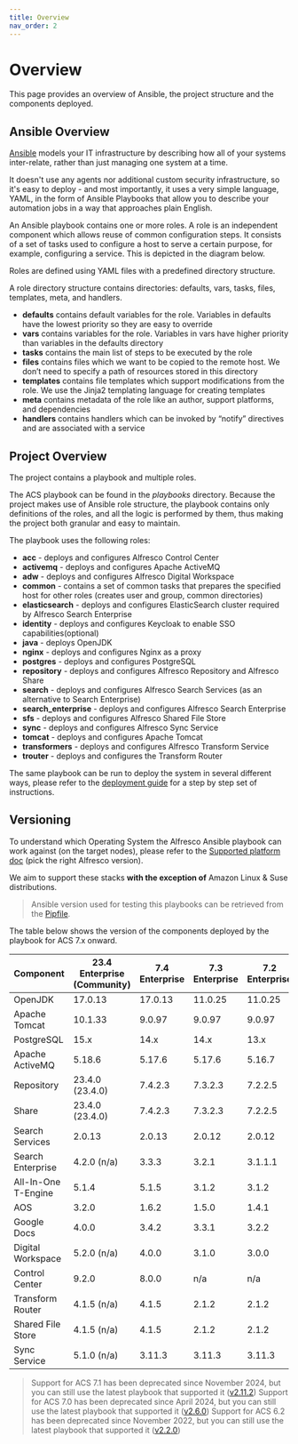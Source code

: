 ```yaml
---
title: Overview
nav_order: 2
---
```


# Overview

This page provides an overview of Ansible, the project structure and the components deployed.

## Ansible Overview

[Ansible](https://www.ansible.com/overview/how-ansible-works) models your IT
infrastructure by describing how all of your systems inter-relate, rather than
just managing one system at a time.

It doesn't use any agents nor additional custom security infrastructure, so it's
easy to deploy - and most importantly, it uses a very simple language, YAML, in
the form of Ansible Playbooks that allow you to describe your automation jobs in
a way that approaches plain English.

An Ansible playbook contains one or more roles. A role is an independent
component which allows reuse of common configuration steps. It consists of a set
of tasks used to configure a host to serve a certain purpose, for example,
configuring a service. This is depicted in the diagram below.

Roles are defined using YAML files with a predefined directory structure.

A role directory structure contains directories: defaults, vars, tasks, files,
templates, meta, and handlers.

* **defaults** contains default variables for the role. Variables in defaults
  have the lowest priority so they are easy to override
* **vars** contains variables for the role. Variables in vars have higher priority than variables in the defaults directory
* **tasks** contains the main list of steps to be executed by the role
* **files** contains files which we want to be copied to the remote host. We don’t need to specify a path of resources stored in this directory
* **templates** contains file templates which support modifications from the role. We use the Jinja2 templating language for creating templates
* **meta** contains metadata of the role like an author, support platforms, and dependencies
* **handlers** contains handlers which can be invoked by “notify” directives and are associated with a service

## Project Overview

The project contains a playbook and multiple roles.

The ACS playbook can be found in the _playbooks_ directory. Because the project
makes use of Ansible role structure, the playbook contains only definitions of
the roles, and all the logic is performed by them, thus making the project both
granular and easy to maintain.

The playbook uses the following roles:

* **acc** - deploys and configures Alfresco Control Center
* **activemq** - deploys and configures Apache ActiveMQ
* **adw** - deploys and configures Alfresco Digital Workspace
* **common** - contains a set of common tasks that prepares the specified host
  for other roles (creates user and group, common directories)
* **elasticsearch** - deploys and configures ElasticSearch cluster required by
  Alfresco Search Enterprise
* **identity** - deploys and configures Keycloak to enable SSO
  capabilities(optional)
* **java** - deploys OpenJDK
* **nginx** - deploys and configures Nginx as a proxy
* **postgres** - deploys and configures PostgreSQL
* **repository** - deploys and configures Alfresco Repository and Alfresco Share
* **search** - deploys and configures Alfresco Search Services (as
  an alternative to Search Enterprise)
* **search_enterprise** - deploys and configures Alfresco Search Enterprise
* **sfs** - deploys and configures Alfresco Shared File Store
* **sync** - deploys and configures Alfresco Sync Service
* **tomcat** - deploys and configures Apache Tomcat
* **transformers** - deploys and configures Alfresco Transform Service
* **trouter** - deploys and configures the Transform Router

The same playbook can be run to deploy the system in several different ways,
please refer to the [deployment guide](./deployment-guide.md) for a step by step
set of instructions.

## Versioning

To understand which Operating System the Alfresco Ansible playbook can work
against (on the target nodes), please refer to the [Supported platform
doc](https://docs.alfresco.com/content-services/latest/support/) (pick the right
Alfresco version).

We aim to support these stacks **with the exception of** Amazon Linux & Suse
distributions.

> Ansible version used for testing this playbooks can be retrieved from the
> [Pipfile](https://github.com/Alfresco/alfresco-ansible-deployment/blob/master/Pipfile).

The table below shows the version of the components deployed by the playbook for
ACS 7.x onward.

| Component           | 23.4 Enterprise (Community) | 7.4 Enterprise | 7.3 Enterprise | 7.2 Enterprise |
|---------------------|-----------------------------|----------------|----------------|----------------|
| OpenJDK             | 17.0.13                     | 17.0.13        | 11.0.25        | 11.0.25        |
| Apache Tomcat       | 10.1.33                     | 9.0.97         | 9.0.97         | 9.0.97         |
| PostgreSQL          | 15.x                        | 14.x           | 14.x           | 13.x           |
| Apache ActiveMQ     | 5.18.6                      | 5.17.6         | 5.17.6         | 5.16.7         |
| Repository          | 23.4.0 (23.4.0)             | 7.4.2.3        | 7.3.2.3        | 7.2.2.5        |
| Share               | 23.4.0 (23.4.0)             | 7.4.2.3        | 7.3.2.3        | 7.2.2.5        |
| Search Services     | 2.0.13                      | 2.0.13         | 2.0.12         | 2.0.12         |
| Search Enterprise   | 4.2.0 (n/a)                 | 3.3.3          | 3.2.1          | 3.1.1.1        |
| All-In-One T-Engine | 5.1.4                       | 5.1.5          | 3.1.2          | 3.1.2          |
| AOS                 | 3.2.0                       | 1.6.2          | 1.5.0          | 1.4.1          |
| Google Docs         | 4.0.0                       | 3.4.2          | 3.3.1          | 3.2.2          |
| Digital Workspace   | 5.2.0 (n/a)                 | 4.0.0          | 3.1.0          | 3.0.0          |
| Control Center      | 9.2.0                       | 8.0.0          | n/a            | n/a            |
| Transform Router    | 4.1.5 (n/a)                 | 4.1.5          | 2.1.2          | 2.1.2          |
| Shared File Store   | 4.1.5 (n/a)                 | 4.1.5          | 2.1.2          | 2.1.2          |
| Sync Service        | 5.1.0 (n/a)                 | 3.11.3         | 3.11.3         | 3.11.3         |

> Support for ACS 7.1 has been deprecated since November 2024, but you can still use the latest playbook that supported it ([v2.11.2](https://github.com/Alfresco/alfresco-ansible-deployment/releases/tag/v2.11.2))
> Support for ACS 7.0 has been deprecated since April 2024, but you can still use the latest playbook that supported it ([v2.6.0](https://github.com/Alfresco/alfresco-ansible-deployment/releases/tag/v2.6.0))
> Support for ACS 6.2 has been deprecated since November 2022, but you can still use the latest playbook that supported it ([v2.2.0](https://github.com/Alfresco/alfresco-ansible-deployment/releases/tag/v2.2.0))
